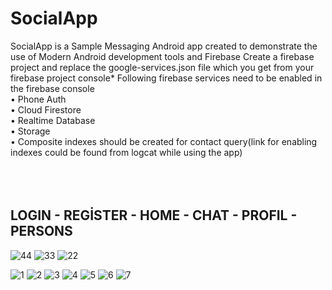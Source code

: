 # SocialApp


SocialApp is a Sample Messaging Android app created to demonstrate the use of Modern Android development tools and Firebase
Create a firebase project and replace the google-services.json file which you get from your firebase project console*
Following firebase services need to be enabled in the firebase console<br/>
•	Phone Auth <br/> 
•	Cloud Firestore<br/> 
•	Realtime Database<br/> 
•	Storage<br/> 
•	Composite indexes should be created for contact query(link for enabling indexes could be found from logcat while using the app)<br/> 
<br/> <br/> <br/> 
## LOGIN - REGİSTER - HOME - CHAT - PROFIL - PERSONS


![44](https://user-images.githubusercontent.com/100429928/178044819-974c9f92-fcd1-4026-bec1-afb813e569f3.jpg)
![33](https://user-images.githubusercontent.com/100429928/178044824-7b47d41c-6918-4996-ab49-727e60e0a661.jpg)
![22](https://user-images.githubusercontent.com/100429928/178044826-ecd37769-df7c-4cfa-80e2-1c26ca667695.jpg)



![1](https://user-images.githubusercontent.com/100429928/178043867-7ada8c01-85c9-48ba-a7f6-197557635ef9.jpg)
![2](https://user-images.githubusercontent.com/100429928/178043866-287796e3-f1d2-45a4-a949-48e1bdebe55a.jpg)
![3](https://user-images.githubusercontent.com/100429928/178043864-f73046d0-d345-4cf7-bd4d-55b95b233b57.jpg)
![4](https://user-images.githubusercontent.com/100429928/178043863-57f11713-1778-409c-b22e-c7f9c499e337.jpg)
![5](https://user-images.githubusercontent.com/100429928/178043862-38bb6885-3899-4898-aaca-f439e9fac21b.jpg)
![6](https://user-images.githubusercontent.com/100429928/178043870-2c3138a1-9b6b-40db-9b2a-58b6bf7ae27c.jpg)
![7](https://user-images.githubusercontent.com/100429928/178043869-4a7cc58d-86b5-484d-a4bf-64c40147d734.jpg)

